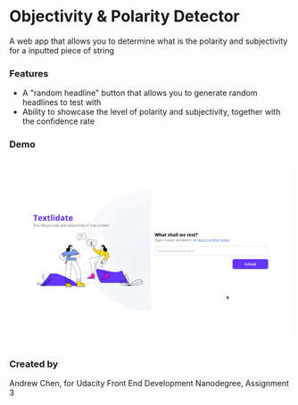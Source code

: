 # Objectivity & Polarity Detector
A web app that allows you to determine what is the polarity and subjectivity for a inputted piece of string

### Features
- A "random headline" button that allows you to generate random headlines to test with
- Ability to showcase the level of polarity and subjectivity, together with the confidence rate

### Demo
![Front End Evaluation Demo](demo.gif)

### Created by
Andrew Chen, for Udacity Front End Development Nanodegree, Assignment 3